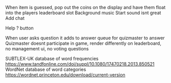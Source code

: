 When item is guessed, pop out the coins on the display and have them float into the players leaderboard slot
Background music
Start sound isnt great
Add chat

Help ? button

When user asks question it adds to answer queue for quizmaster to answer
Quizmaster doesnt participate in game, render differently on leaderboard, no management ui, no voting questions

SUBTLEX-UK database of word frequencies https://www.tandfonline.com/doi/suppl/10.1080/17470218.2013.850521
WordNet database of word categories https://wordnet.princeton.edu/download/current-version
